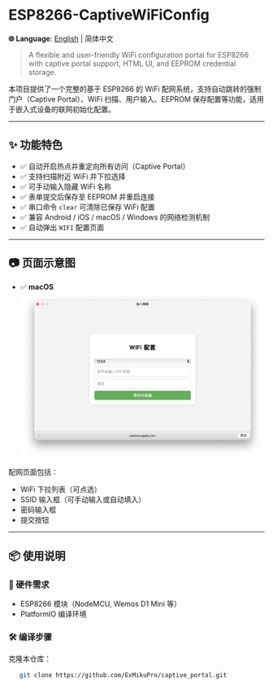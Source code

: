 # ESP8266-CaptiveWiFiConfig

**🌐 Language**: [English](docs/README.us-en.md) | 简体中文

> A flexible and user-friendly WiFi configuration portal for ESP8266 with captive portal support, HTML UI, and EEPROM credential storage.

本项目提供了一个完整的基于 ESP8266 的 WiFi 配网系统，支持自动跳转的强制门户（Captive Portal）、WiFi 扫描、用户输入、EEPROM 保存配置等功能，适用于嵌入式设备的联网初始化配置。

---

## ✨ 功能特色

- ✅ 自动开启热点并重定向所有访问（Captive Portal）
- ✅ 支持扫描附近 WiFi 并下拉选择
- ✅ 可手动输入隐藏 WiFi 名称
- ✅ 表单提交后保存至 EEPROM 并重启连接
- ✅ 串口命令 `clear` 可清除已保存 WiFi 配置
- ✅ 兼容 Android / iOS / macOS / Windows 的网络检测机制
- ✅ 自动弹出 `WIFI` 配置页面
---

## 📷 页面示意图

- ✅ **macOS**
![macOS.png](docs/image/macOS.png)

配网页面包括：
- WiFi 下拉列表（可点选）
- SSID 输入框（可手动输入或自动填入）
- 密码输入框
- 提交按钮

---

## 📦 使用说明

### 📌 硬件需求
- ESP8266 模块（NodeMCU, Wemos D1 Mini 等）
- PlatformIO 编译环境

### 🛠 编译步骤

克隆本仓库：
```bash
   git clone https://github.com/ExMikuPro/captive_portal.git
```